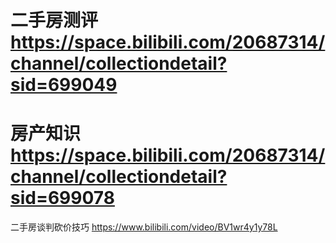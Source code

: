 
# 二手房测评 https://space.bilibili.com/20687314/channel/collectiondetail?sid=699049

# 房产知识 https://space.bilibili.com/20687314/channel/collectiondetail?sid=699078

二手房谈判砍价技巧 https://www.bilibili.com/video/BV1wr4y1y78L
